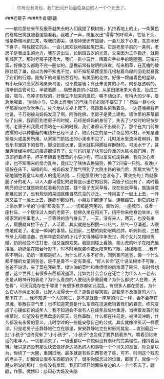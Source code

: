 > 你有没有发现，我们已经开始面临身边的人一个个死去了。

###老房子
####作者/翩翩

——献给那些来不及报答就失去的人们我提了根树枝，扒拉着地上的土，一条黄色的卷尾巴狗就翘着脑袋看我。我嘘了一声，嘴里发出“得得”的呼唤声，它低下头，慢条斯理地跑过来，嗅我的脚尖，但眼神里还有狐疑，一会儿放下心来，乖乖地伏下身子，叫我摸它的头，一会儿就欢快地摇起尾巴来。它是老房子前的一条狗，老房子是我出生的地方，我在这出生，长到四五岁的光景，父亲因为工作搬迁，就搬到城区了。那时老房子还很大，我们一群小玩伴，围着它手拉手的跑圈圈，玩编花篮，好像怎么都跑不完一圈似的。屋檐前常有聪明的麻雀，衔来稻草，在瓦檐的破隙处筑了巢，自以为神不知鬼不觉，却不知稻草摞里那几根粘着鸟屎的羽毛就暴露了它们的行踪。刚掏下的鸟蛋热吞吞的，有美丽的花纹，好像一颗赭青色的星球，有小玩伴兴高采烈地亲亲鸟蛋，也不觉腥骚；有还未发育的小鸟，肉都是透明的，清晰到血管可见，半跛着脚……隔壁善良的小姑娘，从菜田里揪来大青虫，扯成三段，喂鸟，鸟脖子软软的，好像立不起来的盘蛇，嚼不动虫子。有稍大的少年，着急地喊着，“别动小鸟，它身上有我们的气味鸟妈妈就不要它了！” 然后一群小伙伴都害怕地吹吹手心，挨个地从长梯上爬下，高昂着头俯看着鸟，一边还喃喃有声地说，千万别被鸟妈妈发现了啊，阿弥陀佛。老房子是黄土建构，墙体里的茅草都钻了出来，我再回到老房子的时候，已经是妈妈的身份了，失去了少女时的轻快步伐。老房子和我面对面站在一起的时候，我们谁都认不出彼此了。那个在大门前堆成摞的可以种蘑菇的电线杆已经不见了，取而代之的是一片杂乱的木材，不知是谁家烧火或盖房所用。从家家门前钻出的小溪也不见了，儿时溪水里流淌着蝌蚪，像音乐书里跳下的音符，脚没到溪水里，溪水就拱得脚趾痒酥酥的。可溪水干了，甚至连曾经冲刷过的痕迹都没有了。幼时妈妈拿了块10公斤重的大铁块挡门用，有货郎担着担子，担子里蹲着毛茸茸的小猫小狗，可以拿废纸废铁换，我有次心痒痒，也不知哪来的怪力乱神，竟扛动了铁块去换猫狗，换了2只猫一只狗。夜晚小猫躲在床下，喵喵的叫，被妈妈发了脾气甩到了大院主路的铁门后，那扇大铁门生硬地隔绝着童年和成人的适用法则……只是那扇铁门也没有了，黄突突的土路就像豁了牙的老人，以人人都可侵犯的姿势显示出它的寂寞。菜园子也没有了，幼时最明亮的记忆就是奶奶拉着我的衣摆，挂个篮子去采草莓，现在别说草莓，就连绿意都难见到了，没有规划的菜园就像自然荒芜的沙丘，一阵风盖了一层土上去，一阵风又盖了一层土上去，连脚印都没有。小朋友们都走了后，连糟蹋它，到它的肚子上偷水萝卜啃的“小偷”都没有了……一切都是荒芜的，颓败的，一座城市，或者一座村庄，一个居住过人类的老房子，仿佛久坐在阳光下，招呼你来他身边坐坐，唠唠家常的空巢老人，一旦等待的热气散去了，一天，没有来人，两天，也没有来人，肩膀就耷拉下去了。人活着，其实就是在积攒一口热气，热气一旦消逝，人很快地就老了。老是一瞬间的事情。回到家，三楼的奶奶眼睛红肿，听妈妈说，三楼爷爷上月脑溢血，去年年底奶奶的小儿子又得肺癌中年去世，两个女儿又相继离婚，奶奶经受不住打击，但又强颜欢笑。我跑到楼上看她，爬山虎的叶子在阳光里招摇，奶奶坐在阳台叶影下，时不时地就装作被太阳熏热了眼，揉揉眼眶……我有些不明白，奶奶一家都是好人，为什么好人多不好命，回到家问爸爸，像一个什么都不懂的女童问爸爸，是不是善不一定有善报，“好人长命”这个说法根本不可靠，爸爸不说话，夹了菜在我碗里。绿油油的菜叶和香喷喷的肉堆满了碗沿。有时候想想，这个世界上有很多东西都没道理，比如为什么会存在死亡？为什么人一老去，先是从眼神开始衰老？为什么善良的人要经历多重磨难？为什么都说“人在做，天在看”，可天究竟存在于哪里？有很多秩序都如此混乱，有很多人都在受苦，为什么它从不纠正发善，让好人活得长一点？那些音容笑貌，那些来不及报答的人们，都不在了……我不知道一个人的死亡，是不是就像一座屋的消亡一样，会不会存在灵魂，弥散在空气里；也不知道究竟是什么东西在迅速撤销着我们的眷恋，终究变成了心硬如石的成年人；我不知道会不会有人在成年后故地重游，当捧着发蔫的梭梭草时，仰望没有老鹰盘旋的灰天，忽然鼻酸。什么都在往前走，被洪流冲刷，什么都没有永恒的意义，儿时学过的一些能安慰自己的公式，其实就像冷笑话一样荒谬。只是老房子还静静地伫立在那里，安安静静地立在树影摇晃里……直到最后一批“小孩子”也终究有了“小小孩子”，“小孩子”也变成了要靠捂着热气，嚼着回忆来活的老年人。一切都消失了，一切也都以一种貌似没有崩坏的完美理性，维持着运转。我只是还没有那么快去做好身边熟悉的人和事物一个个消失的准备。你总是以为，你绕了一大圈，重回旧地，最多就是有些东西苍老了些，可不，时间这个残忍的老头子，却偏偏让很多东西都消失了，很多你惦念过的位置，都空了。就像一个朋友所说的那样：你有没有发现，我们已经开始面临身边的人一个个死去了。翩翩，作家。微博ID：@知心大妈没头脑 